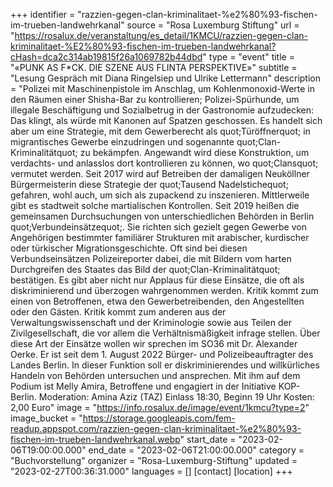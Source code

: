 +++
identifier = "razzien-gegen-clan-kriminalitaet-%e2%80%93-fischen-im-trueben-landwehrkanal"
source = "Rosa Luxemburg Stiftung"
url = "https://rosalux.de/veranstaltung/es_detail/1KMCU/razzien-gegen-clan-kriminalitaet-%E2%80%93-fischen-im-trueben-landwehrkanal?cHash=dca2c314ab19815f26a1069782b44dbd"
type = "event"
title = "«PUNK AS F*CK. DIE SZENE AUS FLINTA PERSPEKTIVE»"
subtitle = "Lesung  Gespräch mit Diana Ringelsiep und Ulrike Lettermann"
description = "Polizei mit Maschinenpistole im Anschlag, um Kohlenmonoxid-Werte in den Räumen einer Shisha-Bar zu kontrollieren; Polizei-Spürhunde, um illegale Beschäftigung und Sozialbetrug in der Gastronomie aufzudecken: Das klingt, als würde mit Kanonen auf Spatzen geschossen. Es handelt sich aber um eine Strategie, mit dem Gewerberecht als quot;Türöffnerquot; in migrantisches Gewerbe einzudringen und sogenannte quot;Clan-Kriminalitätquot; zu bekämpfen. Angewandt wird diese Konstruktion, um verdachts- und anlasslos dort kontrollieren zu können, wo quot;Clansquot; vermutet werden. Seit 2017 wird auf Betreiben der damaligen Neuköllner Bürgermeisterin diese Strategie der quot;Tausend Nadelstichequot; gefahren, wohl auch, um sich als zupackend zu inszenieren. Mittlerweile gibt es stadtweit solche martialischen Kontrollen.
Seit 2019 heißen die gemeinsamen Durchsuchungen von unterschiedlichen Behörden in Berlin quot;Verbundeinsätzequot;. Sie richten sich gezielt gegen Gewerbe von Angehörigen bestimmter familiärer Strukturen mit arabischer, kurdischer oder türkischer Migrationsgeschichte. Oft sind bei diesen Verbundseinsätzen Polizeireporter dabei, die mit Bildern vom harten Durchgreifen des Staates das Bild der quot;Clan-Kriminalitätquot; bestätigen.
Es gibt aber nicht nur Applaus für diese Einsätze, die oft als diskriminierend und überzogen wahrgenommen werden. Kritik kommt zum einen von Betroffenen, etwa den Gewerbetreibenden, den Angestellten oder den Gästen. Kritik kommt zum anderen aus der Verwaltungswissenschaft und der Kriminologie sowie aus Teilen der Zivilgesellschaft, die vor allem die Verhältnismäßigkeit infrage stellen.
Über diese Art der Einsätze wollen wir sprechen im SO36 mit Dr. Alexander Oerke. Er ist seit dem 1. August 2022 Bürger- und Polizeibeauftragter des Landes Berlin. In dieser Funktion soll er diskriminierendes und willkürliches Handeln von Behörden untersuchen und ansprechen. Mit ihm auf dem Podium ist Melly Amira, Betroffene und engagiert in der Initiative KOP-Berlin.
Moderation: Amina Aziz (TAZ)
Einlass 18:30, Beginn 19 Uhr
Kosten: 2,00 Euro"
image = "https://info.rosalux.de/image/event/1kmcu?type=2"
image_bucket = "https://storage.googleapis.com/fem-readup.appspot.com/razzien-gegen-clan-kriminalitaet-%e2%80%93-fischen-im-trueben-landwehrkanal.webp"
start_date = "2023-02-06T19:00:00.000"
end_date = "2023-02-06T21:00:00.000"
category = "Buchvorstellung"
organizer = "Rosa-Luxemburg-Stiftung"
updated = "2023-02-27T00:36:31.000"
languages = []
[contact]
[location]
+++